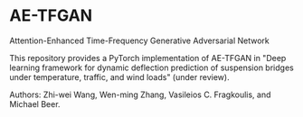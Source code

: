 # AE-TFGAN
Attention-Enhanced Time-Frequency Generative Adversarial Network

This repository provides a PyTorch implementation of AE-TFGAN in "Deep learning framework for dynamic deflection prediction of suspension bridges under temperature, traffic, and wind loads" (under review). 

Authors: Zhi-wei Wang, Wen-ming Zhang, Vasileios C. Fragkoulis, and Michael Beer.
